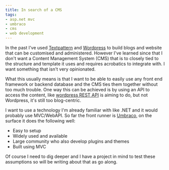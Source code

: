```yaml
---
title: In search of a CMS
tags:
- asp.net mvc
- umbraco
- cms
- web development
---
```


In the past I've used [Textpattern](http://textpattern.com) and [Wordpress](https://wordpress.com) to build blogs and website that can be customised and administered. However I've learned since that I don't want a Content Management System (CMS) that is to closely tied to the structure and template it uses and requires acrobatics to integrate with. I want something that isn't very opinionated. 

What this usually means is that I want to be able to easily use any front end framework or backend database and the CMS ties them together without too much trouble. One way this can be achieved is by using an API to access the content, like [wordpress REST API](https://premium.wpmudev.org/blog/wordpress-rest-api/) is aiming to do, but not Wordpress, it's still too blog-centric. 

I want to use a technology I'm already familiar with like .NET and it would probably use MVC/WebAPI. So far the front runner is [Umbraco](http://umbraco.com), on the surface it does the following well: 

* Easy to setup 
* Widely used and available
* Large community who also develop plugins and themes
* Built using MVC 

Of course I need to dig deeper and I have a project in mind to test these assumptions so will be writing about that as go along.
